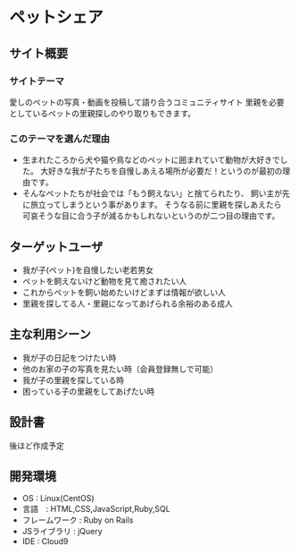 # ペットシェア
## サイト概要
### サイトテーマ
愛しのペットの写真・動画を投稿して語り合うコミュニティサイト
里親を必要としているペットの里親探しのやり取りもできます。

### このテーマを選んだ理由
 - 生まれたころから犬や猫や鳥などのペットに囲まれていて動物が大好きでした。
大好きな我が子たちを自慢しあえる場所が必要だ！というのが最初の理由です。
 - そんなペットたちが社会では「もう飼えない」と捨てられたり、
飼い主が先に旅立ってしまうという事があります。
そうなる前に里親を探しあえたら
可哀そうな目に合う子が減るかもしれないというのが二つ目の理由です。

## ターゲットユーザ
 - 我が子(ペット)を自慢したい老若男女
 - ペットを飼えないけど動物を見て癒されたい人
 - これからペットを飼い始めたいけどまずは情報が欲しい人
 - 里親を探してる人・里親になってあげられる余裕のある成人

## 主な利用シーン
 - 我が子の日記をつけたい時
 - 他のお家の子の写真を見たい時（会員登録無しで可能）
 - 我が子の里親を探している時
 - 困っている子の里親をしてあげたい時

## 設計書
後ほど作成予定

## 開発環境
 - OS : Linux(CentOS)
 - 言語　: HTML,CSS,JavaScript,Ruby,SQL
 - フレームワーク : Ruby on Rails
 - JSライブラリ : jQuery
 - IDE : Cloud9